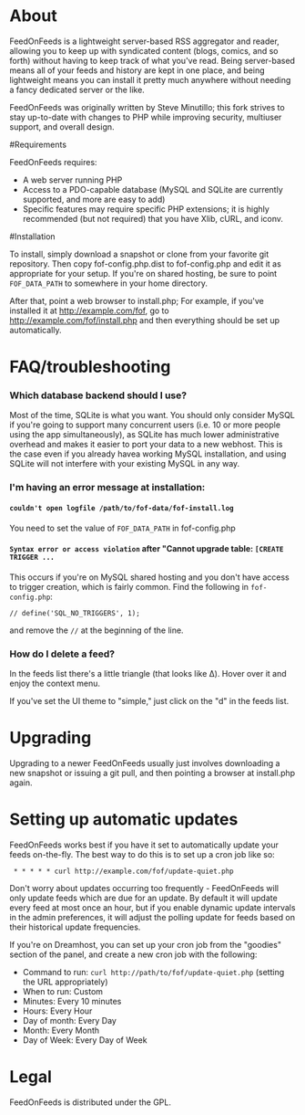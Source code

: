 # About

FeedOnFeeds is a lightweight server-based RSS aggregator and reader,
allowing you to keep up with syndicated content (blogs, comics, and so
forth) without having to keep track of what you've read. Being
server-based means all of your feeds and history are kept in one
place, and being lightweight means you can install it pretty much
anywhere without needing a fancy dedicated server or the like.

FeedOnFeeds was originally written by Steve Minutillo; this fork
strives to stay up-to-date with changes to PHP while improving
security, multiuser support, and overall design.

#Requirements

FeedOnFeeds requires:

* A web server running PHP
* Access to a PDO-capable database (MySQL and SQLite are currently supported,
  and more are easy to add)
* Specific features may require specific PHP extensions; it is highly
  recommended (but not required) that you have Xlib, cURL, and iconv.

#Installation

To install, simply download a snapshot or clone from your favorite git
repository.  Then copy fof-config.php.dist to fof-config.php and edit
it as appropriate for your setup. If you're on shared hosting, be sure
to point `FOF_DATA_PATH` to somewhere in your home directory.

After that, point a web browser to install.php; For example, if you've
installed it at http://example.com/fof, go to
http://example.com/fof/install.php and then everything should be set
up automatically.

# FAQ/troubleshooting

### Which database backend should I use?

Most of the time, SQLite is what you want. You should only consider MySQL if
you're going to support many concurrent users (i.e. 10 or more people using the
app simultaneously), as SQLite has much lower administrative overhead and makes
it easier to port your data to a new webhost. This is the case even if you
already havea working MySQL installation, and using SQLite will not interfere
with your existing MySQL in any way.

### I'm having an error message at installation:

#### `couldn't open logfile /path/to/fof-data/fof-install.log`

You need to set the value of `FOF_DATA_PATH` in fof-config.php

#### `Syntax error or access violation` after "Cannot upgrade table: `[CREATE TRIGGER ...`

This occurs if you're on MySQL shared hosting and you don't have access to
trigger creation, which is fairly common.  Find the following in
`fof-config.php`:

    // define('SQL_NO_TRIGGERS', 1);

and remove the `//` at the beginning of the line.

### How do I delete a feed?

In the feeds list there's a little triangle (that looks like &Delta;). Hover
over it and enjoy the context menu.

If you've set the UI theme to "simple," just click on the "d" in the feeds
list.

# Upgrading

Upgrading to a newer FeedOnFeeds usually just involves downloading a
new snapshot or issuing a git pull, and then pointing a browser at install.php
again.

# Setting up automatic updates

FeedOnFeeds works best if you have it set to automatically update your feeds
on-the-fly. The best way to do this is to set up a cron job like
so:

     * * * * * curl http://example.com/fof/update-quiet.php

Don't worry about updates occurring too frequently - FeedOnFeeds will only
update feeds which are due for an update. By default it will
update every feed at most once an hour, but if you enable dynamic
update intervals in the admin preferences, it will adjust the polling
update for feeds based on their historical update frequencies.

If you're on Dreamhost, you can set up your cron job from the "goodies" section
of the panel, and create a new cron job with the following:

* Command to run: `curl http://path/to/fof/update-quiet.php` (setting the URL
  appropriately)
* When to run: Custom
* Minutes: Every 10 minutes
* Hours: Every Hour
* Day of month: Every Day
* Month: Every Month
* Day of Week: Every Day of Week



# Legal

FeedOnFeeds is distributed under the GPL.

